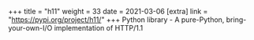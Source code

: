 +++
title = "h11"
weight = 33
date = 2021-03-06
[extra]
link = "https://pypi.org/project/h11/"
+++
Python library - A pure-Python, bring-your-own-I/O implementation of HTTP/1.1

